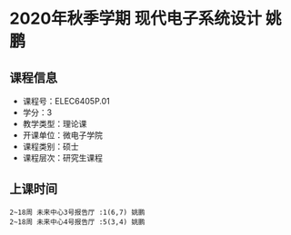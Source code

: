 # 2020年秋季学期 现代电子系统设计 姚鹏






## 课程信息

- 课程号：ELEC6405P.01
- 学分：3
- 教学类型：理论课
- 开课单位：微电子学院
- 课程类别：硕士
- 课程层次：研究生课程

## 上课时间

```
2~18周 未来中心3号报告厅 :1(6,7) 姚鹏
2~18周 未来中心4号报告厅 :5(3,4) 姚鹏
```

